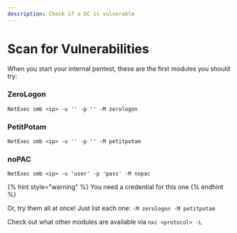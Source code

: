 ```yaml
---
description: Check if a DC is vulnerable
---
```


# Scan for Vulnerabilities

When you start your internal pentest, these are the first modules you should try:

### ZeroLogon

`NetExec smb <ip> -u '' -p '' -M zerologon`

### PetitPotam

`NetExec smb <ip> -u '' -p '' -M petitpotam`

### noPAC

`NetExec smb <ip> -u 'user' -p 'pass' -M nopac`

{% hint style="warning" %}
You need a credential for this one
{% endhint %}

Or, try them all at once! Just list each one: `-M zerologon -M petitpotam`

Check out what other modules are available via `nxc <protocol> -L`
